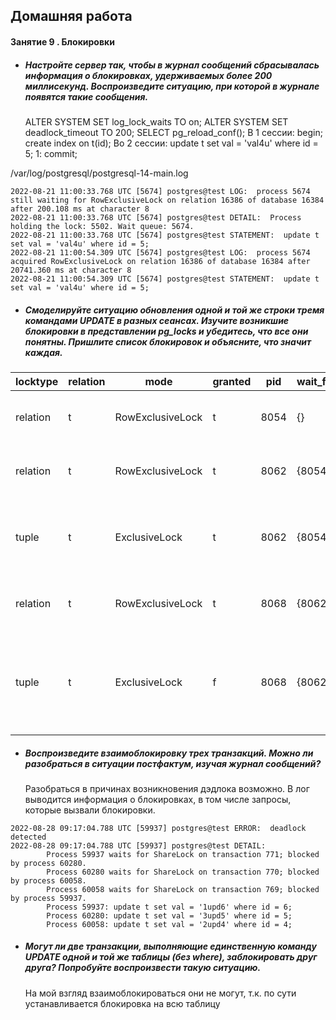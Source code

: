 ## Домашняя работа
#### Занятие 9 . Блокировки
- ##### Настройте сервер так, чтобы в журнал сообщений сбрасывалась информация о блокировках, удерживаемых более 200 миллисекунд. Воспроизведите ситуацию, при которой в журнале появятся такие сообщения.
	ALTER SYSTEM SET log_lock_waits TO on;
	ALTER SYSTEM SET deadlock_timeout TO 200;
	SELECT pg_reload_conf();
	В 1 сессии: begin; create index on t(id);
	Во 2 сессии: update t set val = 'val4u' where id = 5;
	1: commit; 
	
/var/log/postgresql/postgresql-14-main.log
```	
2022-08-21 11:00:33.768 UTC [5674] postgres@test LOG:  process 5674 still waiting for RowExclusiveLock on relation 16386 of database 16384 after 200.108 ms at character 8
2022-08-21 11:00:33.768 UTC [5674] postgres@test DETAIL:  Process holding the lock: 5502. Wait queue: 5674.
2022-08-21 11:00:33.768 UTC [5674] postgres@test STATEMENT:  update t set val = 'val4u' where id = 5;
2022-08-21 11:00:54.309 UTC [5674] postgres@test LOG:  process 5674 acquired RowExclusiveLock on relation 16386 of database 16384 after 20741.360 ms at character 8
2022-08-21 11:00:54.309 UTC [5674] postgres@test STATEMENT:  update t set val = 'val4u' where id = 5;
```
- ##### Смоделируйте ситуацию обновления одной и той же строки тремя командами UPDATE в разных сеансах. Изучите возникшие блокировки в представлении pg_locks и убедитесь, что все они понятны. Пришлите список блокировок и объясните, что значит каждая.
 locktype | relation |       mode       | granted | pid  | wait_for	|  |
----------|----------|------------------|---------|------|----------|--|
 relation | t        | RowExclusiveLock | t       | 8054 | {}		| - блокировка таблицы 1 транзакией |
 relation | t        | RowExclusiveLock | t       | 8062 | {8054}	| - блокировка таблицы 2 транзакией |
 tuple    | t        | ExclusiveLock    | t       | 8062 | {8054}	| - блокировка версии строки, блокировка получена |
 relation | t        | RowExclusiveLock | t       | 8068 | {8062}	| - блокировка таблицы 3 транзакией |
 tuple    | t        | ExclusiveLock    | f       | 8068 | {8062}	| - блокировка версии строки 3 транзакией, блокировка не получена |


- ##### Воспроизведите взаимоблокировку трех транзакций. Можно ли разобраться в ситуации постфактум, изучая журнал сообщений?
	Разобраться в причинах возникновения дэдлока возможно. В лог выводится информация о блокировках, в том числе запросы, которые вызвали блокировки.	

```2022-08-28 09:17:04.788 UTC [59937] postgres@test STATEMENT:  update t set val = '1upd6' where id = 6;
2022-08-28 09:17:04.788 UTC [59937] postgres@test ERROR:  deadlock detected
2022-08-28 09:17:04.788 UTC [59937] postgres@test DETAIL:  
		Process 59937 waits for ShareLock on transaction 771; blocked by process 60280.
        Process 60280 waits for ShareLock on transaction 770; blocked by process 60058.
        Process 60058 waits for ShareLock on transaction 769; blocked by process 59937.
        Process 59937: update t set val = '1upd6' where id = 6;
        Process 60280: update t set val = '3upd5' where id = 5;
        Process 60058: update t set val = '2upd4' where id = 4;
```

- ##### Могут ли две транзакции, выполняющие единственную команду UPDATE одной и той же таблицы (без where), заблокировать друг друга? Попробуйте воспроизвести такую ситуацию.
	На мой взгляд взаимоблокироваться они не могут, т.к. по сути устанавливается блокировка на всю таблицу

